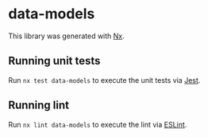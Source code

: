# data-models

This library was generated with [Nx](https://nx.dev).

## Running unit tests

Run `nx test data-models` to execute the unit tests via [Jest](https://jestjs.io).

## Running lint

Run `nx lint data-models` to execute the lint via [ESLint](https://eslint.org/).

